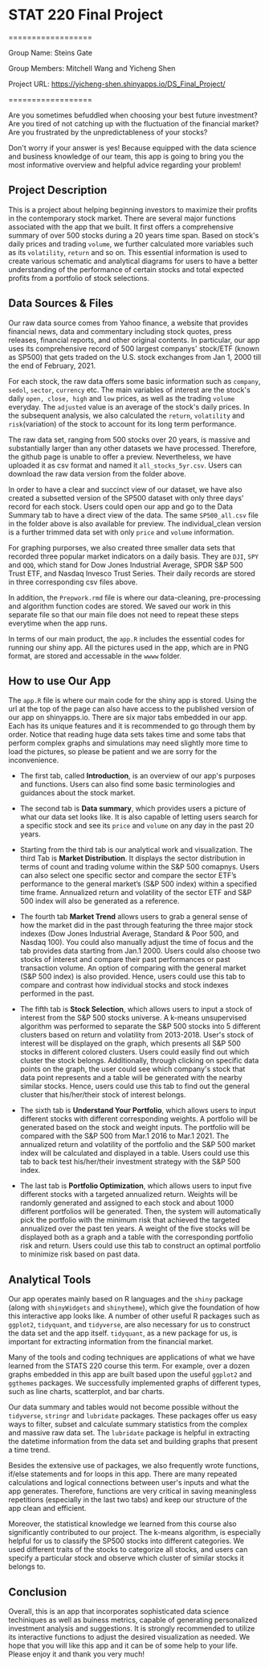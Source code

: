 
# STAT 220 Final Project
==================

Group Name: Steins Gate

Group Members: Mitchell Wang and Yicheng Shen

Project URL: https://yicheng-shen.shinyapps.io/DS_Final_Project/


==================

Are you sometimes befuddled when choosing your best future investment? Are you tired of not catching up with the fluctuation of the financial market? Are you frustrated by the unpredictableness of your stocks? 

Don't worry if your answer is yes! Because equipped with the data science and business knowledge of our team, this app is going to bring you the most informative overview and helpful advice regarding your problem!  


## Project Description

This is a project about helping beginning investors to maximize their profits in the contemporary stock market. There are several major functions associated with the app that we built. It first offers a comprehensive summary of over 500 stocks during a 20 years time span. Based on stock's daily prices and trading `volume`, we further calculated more variables such as its `volatility`, `return` and so on. This essential information is used to create various schematic and analytical diagrams for users to have a better understanding of the performance of certain stocks and total expected profits from a portfolio of stock selections. 


## Data Sources & Files

  Our raw data source comes from Yahoo finance, a website that provides financial news, data and commentary including stock quotes, press releases, financial reports, and other original contents. In particular, our app uses its comprehensive record of 500 largest companys' stock/ETF (known as SP500) that gets traded on the U.S. stock exchanges from Jan 1, 2000 till the end of February, 2021. 


  For each stock, the raw data offers some basic information such as `company`, `sedol`, `sector`, `currency` etc. The main variables of interest are the stock's daily `open, close, high` and `low` prices, as well as the trading `volume` everyday. The `adjusted` value is an average of the stock's daily prices. In the subsequent analysis, we also calculated the `return`, `volatility` and `risk`(variation) of the stock to account for its long term performance.

  The raw data set, ranging from 500 stocks over 20 years, is massive and substantially larger than any other datasets we have processed. Therefore, the github page is unable to offer a preview. Nevertheless, we have uploaded it as csv format and named it `all_stocks_5yr.csv`. Users can download the raw data version from the folder above.

  In order to have a clear and succinct view of our dataset, we have also created a subsetted version of the SP500 dataset with only three days' record for each stock. Users could open our app and go to the Data Summary tab to have a direct view of the data. The same `SP500_all.csv` file in the folder above is also available for preview. The individual_clean version is a further trimmed data set with only `price` and `volume` information. 
  
  For graphing purporses, we also created three smaller data sets that recorded three popular market indicators on a daily basis. They are `DJI`, `SPY` and `QQQ`, which stand for Dow Jones Industrial Average, SPDR S&P 500 Trust ETF, and Nasdaq Invesco Trust Series. Their daily records are stored in three corresponding csv files above. 
  
  In addition, the `Prepwork.rmd` file is where our data-cleaning, pre-processing and algorithm function codes are stored. We saved our work in this separate file so that our main file does not need to repeat these steps everytime when the app runs.
  
  In terms of our main product, the `app.R` includes the essential codes for running our shiny app. All the pictures used in the app, which are in PNG format, are stored and accessable in the `wwww` folder.


## How to use Our App

  The `app.R` file is where our main code for the shiny app is stored. Using the url at the top of the page can also have access to the published version of our app on shinyapps.io. There are six major tabs embedded in our app. Each has its unique features and it is recommended to go through them by order. Notice that reading huge data sets takes time and some tabs that perform complex graphs and simulations may need slightly more time to load the pictures, so please be patient and we are sorry for the inconvenience. 

  - The first tab, called **Introduction**, is an overview of our app's purposes and functions. Users can also find some basic terminologies and guidances about the stock market. 
  
  - The second tab is **Data summary**, which provides users a picture of what our data set looks like. It is also capable of letting users search for a specific stock and see its `price` and `volume` on any day in the past 20 years.  

  - Starting from the third tab is our analytical work and visualization. The third Tab is **Market Distribution**. It displays the sector distribution in terms of count and trading volume within the S&P 500 comapnys. Users can also select one specific sector and compare the sector ETF’s performance to the general market’s (S&P 500 index) within a specified time frame. Annualized return and volatility of the sector ETF and S&P 500 index will also be generated as a reference.

  - The fourth tab **Market Trend** allows users to grab a general sense of how the market did in the past through featuring the three major stock indexes (Dow Jones Industrial Average, Standard & Poor 500, and Nasdaq 100). You could also manually adjust the time of focus and the tab provides data starting from Jan.1 2000. Users could also choose two stocks of interest and compare their past performances or past transaction volume. An option of comparing with the general market (S&P 500 index) is also provided. Hence, users could use this tab to compare and contrast how individual stocks and stock indexes performed in the past.
  
  - The fifth tab is **Stock Selection**, which allows users to input a stock of interest from the S&P 500 stocks universe. A k-means unsupervised algorithm was performed to separate the S&P 500 stocks into 5 different clusters based on return and volatility from 2013-2018. User's stock of interest will be displayed on the graph, which presents all S&P 500 stocks in different colored clusters. Users could easily find out which cluster the stock belongs. Additionally, through clicking on specific data points on the graph, the user could see which company's stock that data point represents and a table will be generated with the nearby similar stocks. Hence, users could use this tab to find out the general cluster that his/her/their stock of interest belongs. 
  
  - The sixth tab is **Understand Your Portfolio**, which allows users to input different stocks with different corresponding weights. A portfolio will be generated based on the stock and weight inputs. The portfolio will be compared with the S&P 500 from Mar.1 2016 to Mar.1 2021. The annualized return and volatility of the portfolio and the S&P 500 market index will be calculated and displayed in a table. Users could use this tab to back test his/her/their investment strategy with the S&P 500 index. 

  - The last tab is **Portfolio Optimization**, which allows users to input five different stocks with a targeted annualized return. Weights will be randomly generated and assigned to each stock and about 1000 different portfolios will be generated. Then, the system will automatically pick the portfolio with the minimum risk that achieved the targeted annualized over the past ten years. A weight of the five stocks will be displayed both as a graph and a table with the corresponding portfolio risk and return. Users could use this tab to construct an optimal portfolio to minimize risk based on past data.  


## Analytical Tools

  Our app operates mainly based on R languages and the `shiny` package (along with `shinyWidgets` and `shinytheme`), which give the foundation of how this interactive app looks like. A number of other useful R packages such as `ggplot2`, `tidyquant`, and `tidyverse`, are also necessary for us to construct the data set and the app itself. `tidyquant`, as a new package for us, is important for extracting information from the financial market.  
  
  Many of the tools and coding techniques are applications of what we have learned from the STATS 220 course this term. For example, over a dozen graphs embedded in this app are built based upon the useful `ggplot2` and `ggthemes` packages. We successfully implemented graphs of different types, such as line charts, scatterplot, and bar charts. 
  
  Our data summary and tables would not become possible without the `tidyverse`, `stringr` and `lubridate` packages. These packages offer us easy ways to filter, subset and calculate summary statistics from the complex and massive raw data set. The `lubridate` package is helpful in extracting the datetime information from the data set and building graphs that present a time trend. 
  
  Besides the extensive use of packages, we also frequently wrote functions, if/else statements and for loops in this app. There are many repeated calculations and logical connections between user's inputs and what the app generates. Therefore, functions are very critical in saving meaningless repetitions (especially in the last two tabs) and keep our structure of the app clean and efficient. 
  
  Moreover, the statistical knowledge we learned from this course also significantly contributed to our project. The k-means algorithm, is especially helpful for us to classify the SP500 stocks into different categories. We used different traits of the stocks to categorize all stocks, and users can specify a particular stock and observe which cluster of similar stocks it belongs to.   
  
  
 ## Conclusion
 
   Overall, this is an app that incorporates sophisticated data science techiniques as well as buiness metrics, capable of generating personalized investment analysis and suggestions. It is strongly recommended to utilize its interactive functions to adjust the desired visualization as needed. We hope that you will like this app and it can be of some help to your life. Please enjoy it and thank you very much! 

   
  


